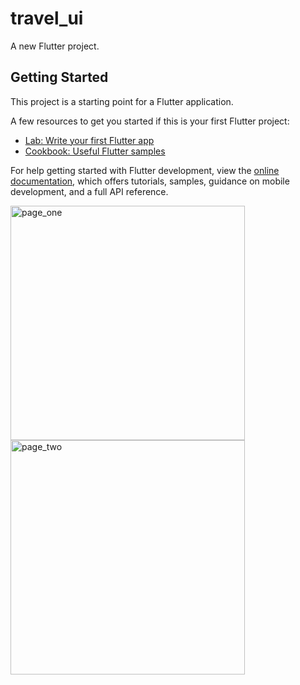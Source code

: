# travel_ui

A new Flutter project.

## Getting Started

This project is a starting point for a Flutter application.

A few resources to get you started if this is your first Flutter project:

- [Lab: Write your first Flutter app](https://docs.flutter.dev/get-started/codelab)
- [Cookbook: Useful Flutter samples](https://docs.flutter.dev/cookbook)

For help getting started with Flutter development, view the
[online documentation](https://docs.flutter.dev/), which offers tutorials,
samples, guidance on mobile development, and a full API reference.
<br>

<img width="375" alt="page_one" src="https://github.com/patarchims/travel_ui/assets/50953777/76e34ee2-397e-4808-8354-810d119747e0">
<img width="375" alt="page_two" src="https://github.com/patarchims/travel_ui/assets/50953777/adcf6f2d-d836-4818-aad1-9f80d0738866">
